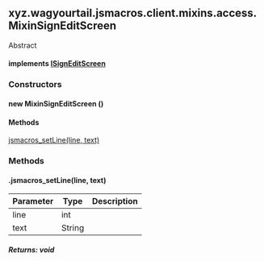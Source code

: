 

xyz.wagyourtail.jsmacros.client.mixins.access.MixinSignEditScreen
-----------------------------------------------------------------

Abstract
#### implements [ISignEditScreen](1.9.2/xyz/wagyourtail/jsmacros/client/access/ISignEditScreen.html)

### Constructors

#### new MixinSignEditScreen ()




#### Methods

[jsmacros\_setLine(line, text)](#jsmacros_setLine-int-String-)



### Methods

#### .jsmacros\_setLine(line, text)

| Parameter | Type | Description |
|---|---|---|
| line | int |  |
| text | String |  |

##### Returns: void




